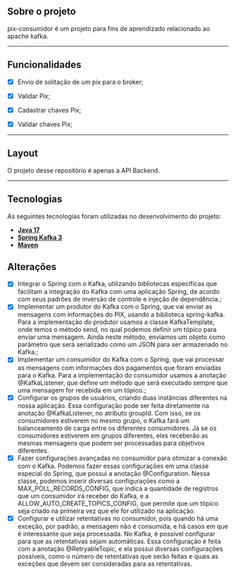 ## Sobre o projeto

pix-consumidor é um projeto para fins de aprendizado relacionado ao apache kafka.

---

## Funcionalidades

- [x] Envio de solitação de um pix para o broker;
- [x] Validar Pix;
- [x] Cadastrar chaves Pix;
- [x] Validar chaves Pix;


---

## Layout

O projeto desse repositório é apenas a API Backend.

---

## Tecnologias

As seguintes tecnologias foram utilizadas no desenvolvimento do projeto:

- **[Java 17](https://www.oracle.com/java)**
- **[Spring Kafka 3](https://spring.io/projects/spring-boot)**
- **[Maven](https://maven.apache.org)**



## Alterações

- [x] Integrar o Spring com o Kafka, utilizando bibliotecas específicas que facilitam a integração do Kafka com uma aplicação Spring, de acordo com seus padrões de inversão de controle e injeção de dependência.;
- [x] Implementar um produtor do Kafka com o Spring, que vai enviar as mensagens com informações do PIX, usando a biblioteca spring-kafka. Para a implementação do produtor usamos a classe KafkaTemplate, onde temos o método send, no qual podemos definir um tópico para enviar uma mensagem. Ainda neste método, enviamos um objeto como parâmetro que será serializado como um JSON para ser armazenado no Kafka.;
- [x] Implementar um consumidor do Kafka com o Spring, que vai processar as mensagens com informações dos pagamentos que foram enviadas para o Kafka. Para a implementação do consumidor usamos a anotação @KafkaListener, que define um método que será executado sempre que uma mensagem for recebida em um tópico.;
- [x] Configurar os grupos de usuários, criando duas instâncias diferentes na nossa aplicação. Essa configuração pode ser feita diretamente na anotação @KafkaListener, no atributo groupId. Com isso, se os consumidores estiverem no mesmo grupo, o Kafka fará um balanceamento de carga entre os diferentes consumidores. Já se os consumidores estiverem em grupos diferentes, eles receberão as mesmas mensagens que podem ser processadas para objetivos diferentes.
- [x] Fazer configurações avançadas no consumidor para otimizar a conexão com o Kafka. Podemos fazer essas configurações em uma classe especial do Spring, que possui a anotação @Configuration. Nessa classe, podemos inserir diversas configurações como a MAX_POLL_RECORDS_CONFIG, que indica a quantidade de registros que um consumidor irá receber do Kafka, e a ALLOW_AUTO_CREATE_TOPICS_CONFIG, que permite que um tópico seja criado na primeira vez que ele for utilizado na aplicação.
- [x] Configurar e utilizar retentativas no consumidor, pois quando há uma exceção, por padrão, a mensagem não é consumida, e há casos em que é interessante que seja processada. No Kafka, é possível configurar para que as retentativas sejam automáticas. Essa configuração é feita com a anotação @RetryableTopic, e ela possui diversas configurações possíveis, como o número de retentativas que serão feitas e quais as exceções que devem ser consideradas para as retentativas.
